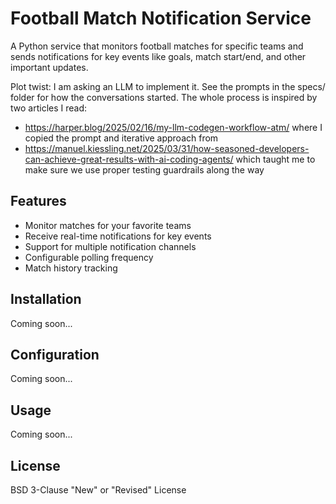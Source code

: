 # Football Match Notification Service

A Python service that monitors football matches for specific teams and sends notifications for key events like goals, match start/end, and other important updates.

Plot twist: I am asking an LLM to implement it. See the prompts in the specs/ folder for how the conversations started. The whole process is inspired by two articles I read:
- https://harper.blog/2025/02/16/my-llm-codegen-workflow-atm/ where I copied the prompt and iterative approach from
- https://manuel.kiessling.net/2025/03/31/how-seasoned-developers-can-achieve-great-results-with-ai-coding-agents/ which taught me to make sure we use proper testing guardrails along the way

## Features

- Monitor matches for your favorite teams
- Receive real-time notifications for key events
- Support for multiple notification channels
- Configurable polling frequency
- Match history tracking

## Installation

Coming soon...

## Configuration

Coming soon...

## Usage

Coming soon...

## License

BSD 3-Clause "New" or "Revised" License
